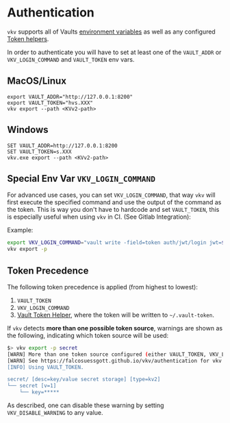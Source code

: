 # Authentication

`vkv` supports all of Vaults [environment variables](https://www.vaultproject.io/docs/commands#environment-variables) as well as any configured [Token helpers](https://developer.hashicorp.com/vault/docs/commands/token-helper).

In order to authenticate you will have to set at least one of the `VAULT_ADDR` or `VKV_LOGIN_COMMAND` and `VAULT_TOKEN` env vars.

## MacOS/Linux
```
export VAULT_ADDR="http://127.0.0.1:8200"
export VAULT_TOKEN="hvs.XXX"
vkv export --path <KVv2-path>
```

## Windows
```
SET VAULT_ADDR=http://127.0.0.1:8200
SET VAULT_TOKEN=s.XXX
vkv.exe export --path <KVv2-path>
```

## Special Env Var `VKV_LOGIN_COMMAND`
For advanced use cases, you can set `VKV_LOGIN_COMMAND`, that way `vkv` will first execute the specified command and use the output of the command as the token.
This is way you don't have to hardcode and set `VAULT_TOKEN`, this is especially useful when using `vkv` in CI. (See Gitlab Integration):

Example:

```bash
export VKV_LOGIN_COMMAND="vault write -field=token auth/jwt/login jwt=${CI_JOB_JWT_V2}"
vkv export -p
```

## Token Precedence
The following token precedence is applied (from highest to lowest):

1. `VAULT_TOKEN`
2. `VKV_LOGIN_COMMAND`
3. [Vault Token Helper](https://developer.hashicorp.com/vault/docs/commands/token-helper), where the token will be written to `~/.vault-token`.

If `vkv` detects **more than one possible token source**, warnings are shown as the following, indicating which token source will be used:

```bash
$> vkv export -p secret
[WARN] More than one token source configured (either VAULT_TOKEN, VKV_LOGIN_COMMAND or ~/.vault-token).
[WARN] See https://falcosuessgott.github.io/vkv/authentication for vkv's token precedence logic. Disable these warnings with VKV_DISABLE_WARNING.
[INFO] Using VAULT_TOKEN.

secret/ [desc=key/value secret storage] [type=kv2]
└── secret [v=1]
    └── key=*****
```

As described, one can disable these warning by setting `VKV_DISABLE_WARNING` to any value.
